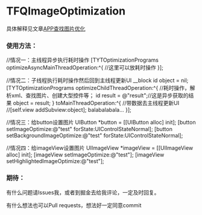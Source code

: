# TFQImageOptimization

具体解释见文章[APP查找图片优化](https://juejin.im/post/5bc45a246fb9a05d02611e50)

### 使用方法：

//情况一：主线程异步执行耗时操作
[TYTOptimizationPrograms optimizeAsyncMainThreadOperation:^{
    //这里可以放耗时操作
}];

//情况二：子线程执行耗时操作然后回到主线程更新UI
__block id object = nil;
[TYTOptimizationPrograms optimizeChildThreadOperation:^{
    //耗时操作，解析xml、查找图片、创建大型控件等；
    id result = @"result";//这是异步获取的结果
    object = result;
} toMainThreadOperation:^{
    //带数据去主线程更新UI
    //[self.view addSubview:object];  balabalabala...
}];

//情况三：给button设置图片
UIButton *button = [[UIButton alloc] init];
[button setImageOptimize:@"test" forState:UIControlStateNormal];
[button setBackgroundImageOptimize:@"test" forState:UIControlStateNormal];

//情况四：给imageView设置图片
UIImageView *imageView = [[UIImageView alloc] init];
[imageView setImageOptimize:@"test"];
[imageView setHighlightedImageOptimize:@"test"];

### 期待：
有什么问题请Issues我，或者到掘金去给我评论，一定及时回复。

有什么想法也可以Pull requests，想法好一定同意commit
